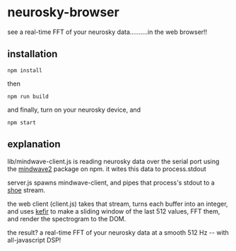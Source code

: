 # neurosky-browser

see a real-time FFT of your neurosky data..........in the web browser!!

## installation

`npm install`

then

`npm run build`

and finally, turn on your neurosky device, and

`npm start`

## explanation

lib/mindwave-client.js is reading neurosky data over the serial port using the [mindwave2](http://npmjs.com/package/mindwave2) package on npm. it wites this data to process.stdout

server.js spawns mindwave-client, and pipes that process's stdout to a [shoe](http://npmjs.com/package/shoe) stream.

the web client (client.js) takes that stream, turns each buffer into an integer, and uses [kefir](rpominov.github.io/kefir/) to make a sliding window of the last 512 values, FFT them, and render the spectrogram to the DOM.

the result? a real-time FFT of your neurosky data at a smooth 512 Hz -- with all-javascript DSP!
